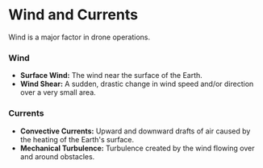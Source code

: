 
# Wind and Currents

Wind is a major factor in drone operations.

### Wind

*   **Surface Wind:** The wind near the surface of the Earth.
*   **Wind Shear:** A sudden, drastic change in wind speed and/or direction over a very small area.

### Currents

*   **Convective Currents:** Upward and downward drafts of air caused by the heating of the Earth's surface.
*   **Mechanical Turbulence:** Turbulence created by the wind flowing over and around obstacles.
